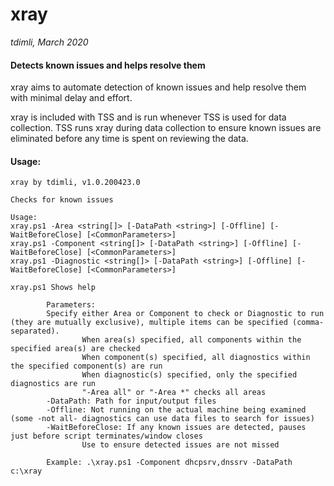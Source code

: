 # xray 
*tdimli, March 2020*

#### Detects known issues and helps resolve them

xray aims to automate detection of known issues and help resolve them with minimal delay and effort.

xray is included with TSS and is run whenever TSS is used for data collection. 
TSS runs xray during data collection to ensure known issues are eliminated before any time is spent on reviewing the data.

#### Usage:
```
xray by tdimli, v1.0.200423.0

Checks for known issues

Usage:
xray.ps1 -Area <string[]> [-DataPath <string>] [-Offline] [-WaitBeforeClose] [<CommonParameters>]
xray.ps1 -Component <string[]> [-DataPath <string>] [-Offline] [-WaitBeforeClose] [<CommonParameters>]
xray.ps1 -Diagnostic <string[]> [-DataPath <string>] [-Offline] [-WaitBeforeClose] [<CommonParameters>]

xray.ps1 Shows help

        Parameters:
        Specify either Area or Component to check or Diagnostic to run (they are mutually exclusive), multiple items can be specified (comma-separated).
                When area(s) specified, all components within the specified area(s) are checked
                When component(s) specified, all diagnostics within the specified component(s) are run
                When diagnostic(s) specified, only the specified diagnostics are run
                "-Area all" or "-Area *" checks all areas
        -DataPath: Path for input/output files
        -Offline: Not running on the actual machine being examined (some -not all- diagnostics can use data files to search for issues)
        -WaitBeforeClose: If any known issues are detected, pauses just before script terminates/window closes
                Use to ensure detected issues are not missed

        Example: .\xray.ps1 -Component dhcpsrv,dnssrv -DataPath c:\xray

```